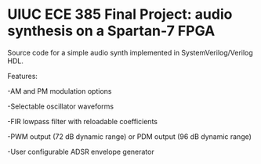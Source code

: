 # UIUC ECE 385 Final Project: audio synthesis on a Spartan-7 FPGA

Source code for a simple audio synth implemented in SystemVerilog/Verilog HDL.

Features:

-AM and PM modulation options

-Selectable oscillator waveforms 

-FIR lowpass filter with reloadable coefficients

-PWM output (72 dB dynamic range) or PDM output (96 dB dynamic range)

-User configurable ADSR envelope generator
